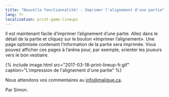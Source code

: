 ```yaml
---
title: "Nouvelle fonctionnalité! - Imprimer l'alignement d'une partie"
lang: fr
localization: print-game-lineups
---
```

Il est maintenant facile d’imprimer l’alignement d’une partie. Allez dans le détail de la partie et cliquez sur le bouton «Imprimer l’alignement». Une page optimisée contenant l’information de la partie sera imprimée. Vous pouvez afficher ces pages à l’aréna pour, par exemple, orienter les joueurs vers le bon vestiaire.

{% include image.html src="2017-03-18-print-lineup-fr.gif" caption="L'impression de l'alignement d'une partie" %}

Nous attendons vos commentaires au [info@maligue.ca](mailto:info@maligue.ca).

Par Simon.
